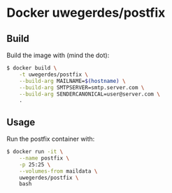 # Docker uwegerdes/postfix

## Build

Build the image with (mind the dot):

```bash
$ docker build \
	-t uwegerdes/postfix \
	--build-arg MAILNAME=$(hostname) \
	--build-arg SMTPSERVER=smtp.server.com \
	--build-arg SENDERCANONICAL=user@server.com \
	.
```

## Usage

Run the postfix container with:

```bash
$ docker run -it \
	--name postfix \
	-p 25:25 \
	--volumes-from maildata \
	uwegerdes/postfix \
	bash
```
